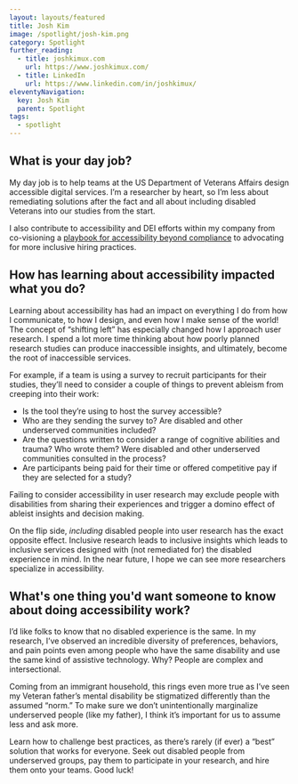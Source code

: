 ```yaml
---
layout: layouts/featured
title: Josh Kim
image: /spotlight/josh-kim.png
category: Spotlight
further_reading:
  - title: joshkimux.com
    url: https://www.joshkimux.com/
  - title: LinkedIn
    url: https://www.linkedin.com/in/joshkimux/
eleventyNavigation:
  key: Josh Kim
  parent: Spotlight
tags:
  - spotlight
---
```


## What is your day job?

My day job is to help teams at the US Department of Veterans Affairs design accessible digital services. I’m a researcher by heart, so I’m less about remediating solutions after the fact and all about including disabled Veterans into our studies from the start.

I also contribute to accessibility and DEI efforts within my company from co-visioning a [playbook for accessibility beyond compliance](https://adhoc.team/playbook-accessibility/) to advocating for more inclusive hiring practices.

## How has learning about accessibility impacted what you do?

Learning about accessibility has had an impact on everything I do from how I communicate, to how I design, and even how I make sense of the world! The concept of “shifting left” has especially changed how I approach user research. I spend a lot more time thinking about how poorly planned research studies can produce inaccessible insights, and ultimately, become the root of inaccessible services.

For example, if a team is using a survey to recruit participants for their studies, they’ll need to consider a couple of things to prevent ableism from creeping into their work:

- Is the tool they’re using to host the survey accessible?
- Who are they sending the survey to? Are disabled and other underserved communities included?
- Are the questions written to consider a range of cognitive abilities and trauma? Who wrote them? Were disabled and other underserved communities consulted in the process?
- Are participants being paid for their time or offered competitive pay if they are selected for a study?

Failing to consider accessibility in user research may exclude people with disabilities from sharing their experiences and trigger a domino effect of ableist insights and decision making.

On the flip side, _including_ disabled people into user research has the exact opposite effect. Inclusive research leads to inclusive insights which leads to inclusive services designed with (not remediated for) the disabled experience in mind. In the near future, I hope we can see more researchers specialize in accessibility.

## What's one thing you'd want someone to know about doing accessibility work?

I’d like folks to know that no disabled experience is the same. In my research, I’ve observed an incredible diversity of preferences, behaviors, and pain points even among people who have the same disability and use the same kind of assistive technology. Why? People are complex and intersectional.

Coming from an immigrant household, this rings even more true as I’ve seen my Veteran father’s mental disability be stigmatized differently than the assumed “norm.” To make sure we don’t unintentionally marginalize underserved people (like my father), I think it’s important for us to assume less and ask more.

Learn how to challenge best practices, as there’s rarely (if ever) a “best” solution that works for everyone. Seek out disabled people from underserved groups, pay them to participate in your research, and hire them onto your teams. Good luck!
